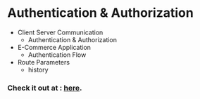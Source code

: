 # Authentication & Authorization

- Client Server Communication
  - Authentication & Authorization
- E-Commerce Application
  - Authentication Flow
- Route Parameters
  - history
### Check it out at : [here](https://authReactSuk.ccbp.tech).
